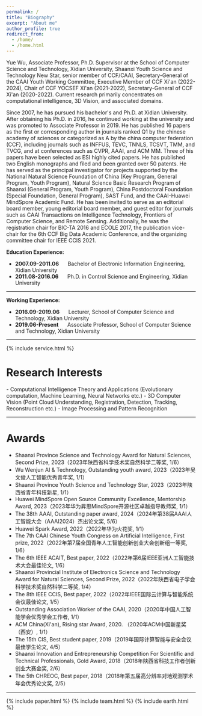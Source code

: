 ```yaml
---
permalink: /
title: "Biography"
excerpt: "About me"
author_profile: true
redirect_from: 
  - /home/
  - /home.html
---
```


Yue Wu, Associate Professor, Ph.D. Supervisor at the School of Computer Science and Technology, Xidian University, Shaanxi Youth Science and Technology New Star, senior member of CCF/CAAI, Secretary-General of the CAAI Youth Working Committee, Executive Member of CCF Xi'an (2022-2024), Chair of CCF YOCSEF Xi'an (2021-2022), Secretary-General of CCF Xi'an (2020-2022). Current research primarily concentrates on computational intelligence, 3D Vision, and associated domains.

Since 2007, he has pursued his bachelor's and Ph.D. at Xidian University. After obtaining his Ph.D. in 2016, he continued working at the university and was promoted to Associate Professor in 2019. He has published 16 papers as the first or corresponding author in journals ranked Q1 by the chinese academy of sciences or categorized as A by the china computer federation (CCF), including journals such as INFFUS, TEVC, TNNLS, TCSVT, TMM, and TVCG, and at conferences such as CVPR, AAAI, and ACM MM. Three of his papers have been selected as ESI highly cited papers. He has published two English monographs and filed and been granted over 50 patents. He has served as the principal investigator for projects supported by the National Natural Science Foundation of China (Key Program, General Program, Youth Program), Natural Science Basic Research Program of Shaanxi (General Program, Youth Program), China Postdoctoral Foundation (Special Foundation, General Program), SAST Fund, and the CAAI-Huawei MindSpore Academic Fund. He has been invited to serve as an editorial board member, young editorial board member, and guest editor for journals such as CAAI Transactions on Intelligence Technology, Frontiers of Computer Science, and Remote Sensing. Additionally, he was the registration chair for BIC-TA 2016 and ECOLE 2017, the publication vice-chair for the 6th CCF Big Data Academic Conference, and the organizing committee chair for IEEE CCIS 2021.

<p><b>Education Experience:</b></p>
<ul>
<li>
  <b>2007.09-2011.06</b> &nbsp;&nbsp;&nbsp;&nbsp; Bachelor of Electronic Information Engineering, Xidian University
</li>
<li>
  <b>2011.08-2016.06</b> &nbsp;&nbsp;&nbsp;&nbsp; Ph.D. in Control Science and Engineering, Xidian University
</li>
</ul>
<hr>

<p><b>Working Experience:</b></p>
<ul>
  <li>
  <b>2016.09-2019.06</b> &nbsp;&nbsp;&nbsp;&nbsp; Lecturer, School of Computer Science and Technology, Xidian University
</li>
<li>
  <b>2019.06-Present</b> &nbsp;&nbsp;&nbsp;&nbsp; Associate Professor, School of Computer Science and Technology, Xidian University
</li>
</ul>
<hr>
  
{% include service.html %} 

<h1 id="ResearchInterests">Research Interests</h1>
- Computational Intelligence Theory and Applications (Evolutionary computation, Machine Learning, Neural Networks etc.)
- 3D Computer Vision (Point Cloud Understanding, Registration, Detection, Tracking, Reconstruction etc.)
- Image Processing and Pattern Recognition
<hr>

<h1 id="Awards">Awards</h1>

- Shaanxi Province Science and Technology Award for Natural Sciences, Second Prize, 2023（2023年陕西省科学技术奖自然科学二等奖, 1/6）
- Wu Wenjun AI & Technology, Outstanding youth award, 2023（2023年吴文俊人工智能优秀青年奖, 1/1）
- Shaanxi Province Youth Science and Technology Star, 2023（2023年陕西省青年科技新星, 1/1）
- Huawei MindSpore Open Source Community Excellence, Mentorship Award, 2023（2023年华为昇思MindSpore开源社区卓越指导教师奖, 1/1）
- The 38th AAAI, Outstanding paper award, 2024（2024年第38届AAAI人工智能大会（AAAI2024）杰出论文奖, 5/6）
- Huawei Spark Award, 2022（2022年华为火花奖, 1/1）
- The 7th CAAI Chinese Youth Congress on Artificial Intelligence, First prize, 2022（2022年第7届全国青年人工智能创新创业大会创新组一等奖, 1/6）
- The 6th IEEE ACAIT, Best paper, 2022（2022年第6届IEEE亚洲人工智能技术大会最佳论文, 1/6）
- Shaanxi Provincial Institute of Electronics Science and Technology Award for Natural Sciences, Second Prize, 2022（2022年陕西省电子学会科学技术奖自然科学二等奖, 1/4）
- The 8th IEEE CCIS, Best paper, 2022（2022年IEEE国际云计算与智能系统会议最佳论文, 1/5）
- Outstanding Association Worker of the CAAI, 2020（2020年中国人工智能学会优秀学会工作者, 1/1）
- ACM China(Xi'an), Rising star Award, 2020. （2020年ACM中国新星奖（西安）, 1/1）
- The 15th CIS, Best student paper, 2019（2019年国际计算智能与安全会议最佳学生论文, 4/5）
- Shaanxi Innovation and Entrepreneurship Competition For Scientific and Technical Professionals, Gold Award, 2018（2018年陕西省科技工作者创新创业大赛金奖, 2/6）
- The 5th CHREOC, Best paper, 2018（2018年第五届高分辨率对地观测学术年会优秀论文奖, 2/5）

<hr>

{% include paper.html %} 
{% include team.html %} 
{% include earth.html %} 
